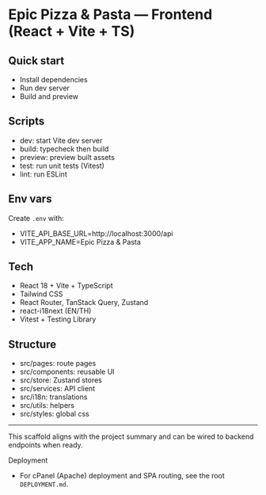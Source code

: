 # Epic Pizza & Pasta — Frontend (React + Vite + TS)

## Quick start

- Install dependencies
- Run dev server
- Build and preview

## Scripts
- dev: start Vite dev server
- build: typecheck then build
- preview: preview built assets
- test: run unit tests (Vitest)
- lint: run ESLint

## Env vars
Create `.env` with:
- VITE_API_BASE_URL=http://localhost:3000/api
- VITE_APP_NAME=Epic Pizza & Pasta

## Tech
- React 18 + Vite + TypeScript
- Tailwind CSS
- React Router, TanStack Query, Zustand
- react-i18next (EN/TH)
- Vitest + Testing Library

## Structure
- src/pages: route pages
- src/components: reusable UI
- src/store: Zustand stores
- src/services: API client
- src/i18n: translations
- src/utils: helpers
- src/styles: global css

---
This scaffold aligns with the project summary and can be wired to backend endpoints when ready.

Deployment
- For cPanel (Apache) deployment and SPA routing, see the root `DEPLOYMENT.md`.
